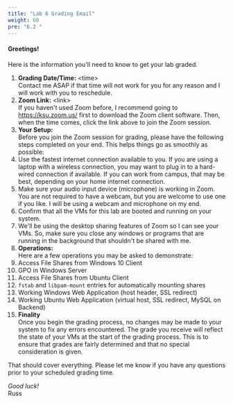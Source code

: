 ```yaml
---
title: "Lab 6 Grading Email"
weight: 60
pre: "6.2 "
---
```


#### Greetings!

Here is the information you'll need to know to get your lab graded.

1. **Grading Date/Time:** \<time\> <br> Contact me ASAP if that time will not work for you for any reason and I will work with you to reschedule.
1. **Zoom Link:** \<link\> <br> If you haven't used Zoom before, I recommend going to https://ksu.zoom.us/ first to download the Zoom client software. Then, when the time comes, click the link above to join the Zoom session.
1. **Your Setup:** <br> Before you join the Zoom session for grading, please have the following steps completed on your end. This helps things go as smoothly as possible:
  1. Use the fastest internet connection available to you. If you are using a laptop with a wireless connection, you may want to plug in to a hard-wired connection if available. If you can work from campus, that may be best, depending on your home internet connection.
  1. Make sure your audio input device (microphone) is working in Zoom. You are not required to have a webcam, but you are welcome to use one if you like. I will be using a webcam and microphone on my end.
  1. Confirm that all the VMs for this lab are booted and running on your system.
  1. We'll be using the desktop sharing features of Zoom so I can see your VMs. So, make sure you close any windows or programs that are running in the background that shouldn't be shared with me.
1. **Operations:** <br>Here are a few operations you may be asked to demonstrate:
  1. Access File Shares from Windows 10 Client
  1. GPO in Windows Server
  1. Access File Shares from Ubuntu Client
  1. `fstab` and `libpam-mount` entries for automatically mounting shares
  1. Working Windows Web Application (host header, SSL redirect)
  1. Working Ubuntu Web Application (virtual host, SSL redirect, MySQL on Backend)
1. **Finality** <br> Once you begin the grading process, no changes may be made to your system to fix any errors encountered. The grade you receive will reflect the state of your VMs at the start of the grading process. This is to ensure that grades are fairly determined and that no special consideration is given.

That should cover everything. Please let me know if you have any questions prior to your scheduled grading time.

_Good luck!_<br>
Russ
